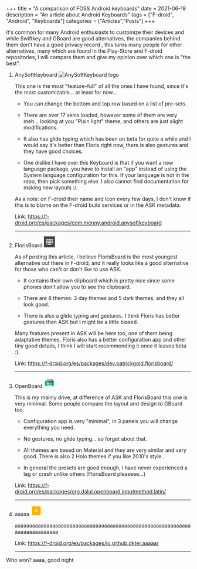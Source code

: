+++
title = "A comparison of FOSS Android keyboards"
date = 2021-06-18
description = "An article about Android Keyboards"
tags = ["F-droid", "Android", "Keyboards"]
categories = ["Articles","Posts"]
+++

It's common for many Android enthusiasts to customize their devices and while Swiftkey and  GBoard are good alternatives, the companies behind them don't have a good privacy record , this turns many people for other alternatives, many which are found in the Play-Store and F-droid repositories, I will compare them and give my opinion over which one is "the best".

1. AnySoftKeyboard ![AnySoftKeyboard logo](/posts/fosskeybaords/AnySoftKeyboard.png)

    This one is the most "feature-full" of all the ones I have found, since it's the most customizable... at least for now...

    * You can change the bottom and top row based on a list of pre-sets.

    * There are over 17 skins loaded, however some of them are very meh... looking at you "Plain light" theme, and others are just slight modifications.

    * It also has glide typing which has been on beta for quite a while and I would say it's better than Floris right now, there is also gestures and they have good choices.

    * One dislike I have over this Keyboard is that if you want a new language package, you have to install an "app" instead of using the System language configuration for this.
    If your language is not in the repo, then pick something else. I also cannot find documentation for making new layouts :/.

    As a note: on F-droid their name and icon every few days, I don't know if this is to blame on the F-droid build services or in the ASK metadata.

    Link: <https://f-droid.org/es/packages/com.menny.android.anysoftkeyboard>

    ___

2. FlorisBoard ![FlorisBoard logo](/posts/fosskeyboards/FlorisBoard.png)

    As of posting this article, I believe FlorisBoard is the most youngest alternative out there in F-droid, and it really looks like a good alternative for those who can't or don't like to use ASK.

    * It contains their own clipboard which is pretty nice since some phones don't allow you to see the clipboard.

    * There are 8 themes: 3 day themes and 5 dark themes, and they all look good.

    * There is also a glide typing and gestures. I think Floris has better gestures than ASK but I might
    be a little biased.

    Many features present in ASK will be here too, one of them being adaptative themes. Floris also has a better configuration app and other tiny good details, I think I will start recommending it once it leaves beta :).

    Link: <https://f-droid.org/es/packages/dev.patrickgold.florisboard/>

    ___

3. OpenBoard ![OpenBoard logo](/posts/fosskeyboards/OpenBoard.png)

    This is my mainly drive, at difference of ASK and FlorisBoard this one is very minimal. Some people compare the layout and design to GBoard too.

    * Configuration app is very "minimal", in 3 panels you will change everything you need.

    * No gestures, no glide typing... so forget about that.

    * All themes are based on Material and they are very similar and very good. There is also 2 Holo themes if you like 2010's style...

    * In general the presets are good enough, I have never experienced a lag or crash unlike others (FlorisBoard pleaseee...)

    Link: <https://f-droid.org/es/packages/org.dslul.openboard.inputmethod.latin/>

    ___

4. aaaaa ![aaaa logo](/posts/fosskeyboards/aaaa.png)

    aaaaaaaaaaaaaaaaaaaaaaaaaaaaaaaaaaaaaaaaaaaaaaaaaaaaaaaaaaaaaaaaaaaaaaaaaaaa

    Link: <https://f-droid.org/es/packages/io.github.dkter.aaaaa/>

    ___

Who won? aaaa, good night

